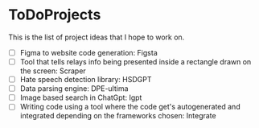 # ToDoProjects
This is the list of project ideas that I hope to work on.
- [ ] Figma to website code generation: Figsta
- [ ] Tool that tells relays info being presented inside a rectangle drawn on the screen: Scraper
- [ ] Hate speech detection library: HSDGPT
- [ ] Data parsing engine: DPE-ultima
- [ ] Image based search in ChatGpt: Igpt
- [ ] Writing code using a tool where the code get's autogenerated and integrated depending on the frameworks chosen: Integrate
